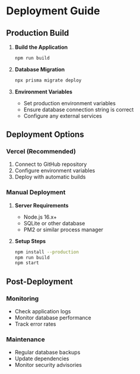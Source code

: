 # Deployment Guide

## Production Build

1. **Build the Application**
   ```bash
   npm run build
   ```

2. **Database Migration**
   ```bash
   npx prisma migrate deploy
   ```

3. **Environment Variables**
   - Set production environment variables
   - Ensure database connection string is correct
   - Configure any external services

## Deployment Options

### Vercel (Recommended)
1. Connect to GitHub repository
2. Configure environment variables
3. Deploy with automatic builds

### Manual Deployment
1. **Server Requirements**
   - Node.js 16.x+
   - SQLite or other database
   - PM2 or similar process manager

2. **Setup Steps**
   ```bash
   npm install --production
   npm run build
   npm start
   ```

## Post-Deployment

### Monitoring
- Check application logs
- Monitor database performance
- Track error rates

### Maintenance
- Regular database backups
- Update dependencies
- Monitor security advisories
